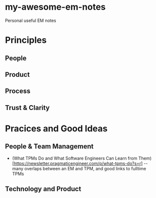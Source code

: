 # my-awesome-em-notes
Personal useful EM notes

# Principles

## People

## Product

## Process

## Trust & Clarity

# Pracices and Good Ideas

## People & Team Management

- (What TPMs Do and What Software Engineers Can Learn from Them)[https://newsletter.pragmaticengineer.com/p/what-tpms-do?s=r] -- many overlaps between an EM and TPM, and good links to fulltime TPMs

## Technology and Product

